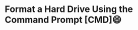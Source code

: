 # Format a Hard Drive Using the Command Prompt [CMD]😄

<!-- ...trying to figure out how it is working -->